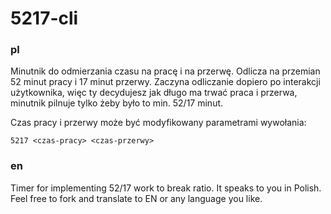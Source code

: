 # 5217-cli

### pl

Minutnik do odmierzania czasu na pracę i na przerwę. Odlicza na przemian 52 minut pracy i 17 minut przerwy. Zaczyna odliczanie dopiero po interakcji użytkownika, więc ty decydujesz jak długo ma trwać praca i przerwa, minutnik pilnuje tylko żeby było to min. 52/17 minut.

Czas pracy i przerwy może być modyfikowany parametrami wywołania:

    5217 <czas-pracy> <czas-przerwy>

### en

Timer for implementing 52/17 work to break ratio. It speaks to you in Polish. Feel free to fork and translate to EN or any language you like.
